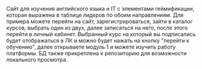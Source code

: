 Сайт для изучения английского языка и IT с элементами геймификации, которая выражена в таблице лидеров по обоим направлениям. Для примера можете перейти на сайт, зарегистрироваться, зайти в каталог курсов, выбрать один из двух, далее записаться на него, после этого перейти в личный кабинет. Выбранный курс на который вы подписались будет отображаться в ЛК и можно будет нажать на кнопку "перейти к обучению", далее открываете модуль 1 и можете изучить работу платформы. БД также прикреплена к репозиторию для возможности локального просмотра.
